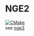 # NGE2

[![CMake](https://github.com/ningalu/nge2/actions/workflows/cmake.yml/badge.svg)](https://github.com/ningalu/nge2/actions/workflows/cmake.yml)  
see [nge3](https://github.com/ningalu/nge3)

